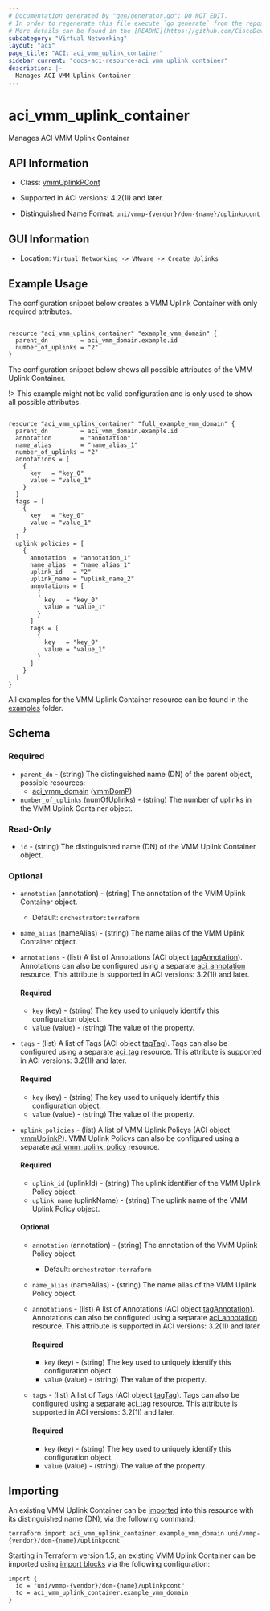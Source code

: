 ```yaml
---
# Documentation generated by "gen/generator.go"; DO NOT EDIT.
# In order to regenerate this file execute `go generate` from the repository root.
# More details can be found in the [README](https://github.com/CiscoDevNet/terraform-provider-aci/blob/master/README.md).
subcategory: "Virtual Networking"
layout: "aci"
page_title: "ACI: aci_vmm_uplink_container"
sidebar_current: "docs-aci-resource-aci_vmm_uplink_container"
description: |-
  Manages ACI VMM Uplink Container
---
```


# aci_vmm_uplink_container #

Manages ACI VMM Uplink Container



## API Information ##

* Class: [vmmUplinkPCont](https://pubhub.devnetcloud.com/media/model-doc-latest/docs/app/index.html#/objects/vmmUplinkPCont/overview)

* Supported in ACI versions: 4.2(1i) and later.

* Distinguished Name Format: `uni/vmmp-{vendor}/dom-{name}/uplinkpcont`

## GUI Information ##

* Location: `Virtual Networking -> VMware -> Create Uplinks`

## Example Usage ##

The configuration snippet below creates a VMM Uplink Container with only required attributes.

```hcl

resource "aci_vmm_uplink_container" "example_vmm_domain" {
  parent_dn         = aci_vmm_domain.example.id
  number_of_uplinks = "2"
}

```
The configuration snippet below shows all possible attributes of the VMM Uplink Container.

!> This example might not be valid configuration and is only used to show all possible attributes.

```hcl

resource "aci_vmm_uplink_container" "full_example_vmm_domain" {
  parent_dn         = aci_vmm_domain.example.id
  annotation        = "annotation"
  name_alias        = "name_alias_1"
  number_of_uplinks = "2"
  annotations = [
    {
      key   = "key_0"
      value = "value_1"
    }
  ]
  tags = [
    {
      key   = "key_0"
      value = "value_1"
    }
  ]
  uplink_policies = [
    {
      annotation  = "annotation_1"
      name_alias  = "name_alias_1"
      uplink_id   = "2"
      uplink_name = "uplink_name_2"
      annotations = [
        {
          key   = "key_0"
          value = "value_1"
        }
      ]
      tags = [
        {
          key   = "key_0"
          value = "value_1"
        }
      ]
    }
  ]
}

```

All examples for the VMM Uplink Container resource can be found in the [examples](https://github.com/CiscoDevNet/terraform-provider-aci/tree/master/examples/resources/aci_vmm_uplink_container) folder.

## Schema ##

### Required ###

* `parent_dn` - (string) The distinguished name (DN) of the parent object, possible resources:
  - [aci_vmm_domain](https://registry.terraform.io/providers/CiscoDevNet/aci/latest/docs/resources/vmm_domain) ([vmmDomP](https://pubhub.devnetcloud.com/media/model-doc-latest/docs/app/index.html#/objects/vmmDomP/overview))
* `number_of_uplinks` (numOfUplinks) - (string) The number of uplinks in the VMM Uplink Container object.

### Read-Only ###

* `id` - (string) The distinguished name (DN) of the VMM Uplink Container object.

### Optional ###

* `annotation` (annotation) - (string) The annotation of the VMM Uplink Container object.
  - Default: `orchestrator:terraform`
* `name_alias` (nameAlias) - (string) The name alias of the VMM Uplink Container object.
* `annotations` - (list) A list of Annotations (ACI object [tagAnnotation](https://pubhub.devnetcloud.com/media/model-doc-latest/docs/app/index.html#/objects/tagAnnotation/overview)). Annotations can also be configured using a separate [aci_annotation](https://registry.terraform.io/providers/CiscoDevNet/aci/latest/docs/resources/annotation) resource. This attribute is supported in ACI versions: 3.2(1l) and later.
  #### Required ####
  
    * `key` (key) - (string) The key used to uniquely identify this configuration object.
    * `value` (value) - (string) The value of the property.
* `tags` - (list) A list of Tags (ACI object [tagTag](https://pubhub.devnetcloud.com/media/model-doc-latest/docs/app/index.html#/objects/tagTag/overview)). Tags can also be configured using a separate [aci_tag](https://registry.terraform.io/providers/CiscoDevNet/aci/latest/docs/resources/tag) resource. This attribute is supported in ACI versions: 3.2(1l) and later.
  #### Required ####
  
    * `key` (key) - (string) The key used to uniquely identify this configuration object.
    * `value` (value) - (string) The value of the property.
* `uplink_policies` - (list) A list of VMM Uplink Policys (ACI object [vmmUplinkP](https://pubhub.devnetcloud.com/media/model-doc-latest/docs/app/index.html#/objects/vmmUplinkP/overview)). VMM Uplink Policys can also be configured using a separate [aci_vmm_uplink_policy](https://registry.terraform.io/providers/CiscoDevNet/aci/latest/docs/resources/vmm_uplink_policy) resource.
  #### Required ####
  
    * `uplink_id` (uplinkId) - (string) The uplink identifier of the VMM Uplink Policy object.
    * `uplink_name` (uplinkName) - (string) The uplink name of the VMM Uplink Policy object.
  #### Optional ####
    
    * `annotation` (annotation) - (string) The annotation of the VMM Uplink Policy object.
      - Default: `orchestrator:terraform`
    * `name_alias` (nameAlias) - (string) The name alias of the VMM Uplink Policy object.
    * `annotations` - (list) A list of Annotations (ACI object [tagAnnotation](https://pubhub.devnetcloud.com/media/model-doc-latest/docs/app/index.html#/objects/tagAnnotation/overview)). Annotations can also be configured using a separate [aci_annotation](https://registry.terraform.io/providers/CiscoDevNet/aci/latest/docs/resources/annotation) resource. This attribute is supported in ACI versions: 3.2(1l) and later.
      #### Required ####
  
        * `key` (key) - (string) The key used to uniquely identify this configuration object.
        * `value` (value) - (string) The value of the property.
    * `tags` - (list) A list of Tags (ACI object [tagTag](https://pubhub.devnetcloud.com/media/model-doc-latest/docs/app/index.html#/objects/tagTag/overview)). Tags can also be configured using a separate [aci_tag](https://registry.terraform.io/providers/CiscoDevNet/aci/latest/docs/resources/tag) resource. This attribute is supported in ACI versions: 3.2(1l) and later.
      #### Required ####
  
        * `key` (key) - (string) The key used to uniquely identify this configuration object.
        * `value` (value) - (string) The value of the property.

## Importing

An existing VMM Uplink Container can be [imported](https://www.terraform.io/docs/import/index.html) into this resource with its distinguished name (DN), via the following command:

```
terraform import aci_vmm_uplink_container.example_vmm_domain uni/vmmp-{vendor}/dom-{name}/uplinkpcont
```

Starting in Terraform version 1.5, an existing VMM Uplink Container can be imported
using [import blocks](https://developer.hashicorp.com/terraform/language/import) via the following configuration:

```
import {
  id = "uni/vmmp-{vendor}/dom-{name}/uplinkpcont"
  to = aci_vmm_uplink_container.example_vmm_domain
}
```
